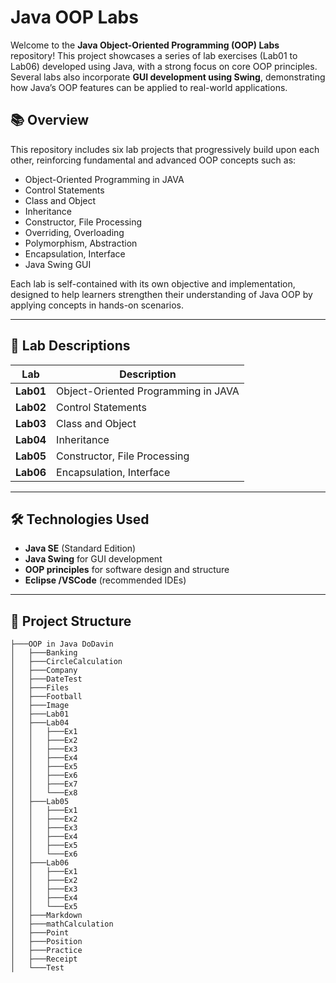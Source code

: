 # Java OOP Labs

Welcome to the **Java Object-Oriented Programming (OOP) Labs** repository! This project showcases a series of lab exercises (Lab01 to Lab06) developed using Java, with a strong focus on core OOP principles. Several labs also incorporate **GUI development using Swing**, demonstrating how Java’s OOP features can be applied to real-world applications.

## 📚 Overview

This repository includes six lab projects that progressively build upon each other, reinforcing fundamental and advanced OOP concepts such as:

- Object-Oriented Programming in JAVA 
- Control Statements  
- Class and Object  
- Inheritance  
- Constructor, File Processing 
- Overriding, Overloading 
- Polymorphism, Abstraction  
- Encapsulation, Interface  
- Java Swing GUI  

Each lab is self-contained with its own objective and implementation, designed to help learners strengthen their understanding of Java OOP by applying concepts in hands-on scenarios.

---

## 🧪 Lab Descriptions

| Lab | Description |
|-----|-------------|
| **Lab01** | Object-Oriented Programming in JAVA |
| **Lab02** | Control Statements |
| **Lab03** | Class and Object |
| **Lab04** | Inheritance |
| **Lab05** | Constructor, File Processing |
| **Lab06** | Encapsulation, Interface |

---

## 🛠️ Technologies Used

- **Java SE** (Standard Edition)
- **Java Swing** for GUI development
- **OOP principles** for software design and structure
- **Eclipse /VSCode** (recommended IDEs)

---

## 📁 Project Structure

```plaintext
├───OOP in Java DoDavin
│   ├───Banking
│   ├───CircleCalculation
│   ├───Company
│   ├───DateTest
│   ├───Files
│   ├───Football
│   ├───Image
│   ├───Lab01
│   ├───Lab04
│   │   ├───Ex1
│   │   ├───Ex2
│   │   ├───Ex3
│   │   ├───Ex4
│   │   ├───Ex5
│   │   ├───Ex6
│   │   ├───Ex7
│   │   └───Ex8
│   ├───Lab05
│   │   ├───Ex1
│   │   ├───Ex2
│   │   ├───Ex3
│   │   ├───Ex4
│   │   ├───Ex5
│   │   └───Ex6
│   ├───Lab06
│   │   ├───Ex1
│   │   ├───Ex2
│   │   ├───Ex3
│   │   ├───Ex4
│   │   └───Ex5
│   ├───Markdown
│   ├───mathCalculation
│   ├───Point
│   ├───Position
│   ├───Practice
│   ├───Receipt
│   └───Test
```
